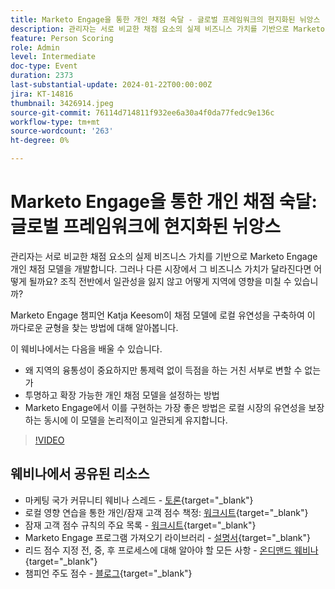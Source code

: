 ```yaml
---
title: Marketo Engage을 통한 개인 채점 숙달 - 글로벌 프레임워크의 현지화된 뉘앙스
description: 관리자는 서로 비교한 채점 요소의 실제 비즈니스 가치를 기반으로 Marketo Engage 개인 채점 모델을 개발합니다. 그러나 다른 시장에서 그 비즈니스 가치가 달라진다면 어떻게 될까요? 조직 전반에서 일관성을 잃지 않고 어떻게 지역에 영향을 미칠 수 있습니까? 채점 모델에 로컬 유연성을 구축하여 균형을 찾는 방법에 대해 알아봅니다.
feature: Person Scoring
role: Admin
level: Intermediate
doc-type: Event
duration: 2373
last-substantial-update: 2024-01-22T00:00:00Z
jira: KT-14816
thumbnail: 3426914.jpeg
source-git-commit: 76114d714811f932ee6a30a4f0da77fedc9e136c
workflow-type: tm+mt
source-wordcount: '263'
ht-degree: 0%

---
```



# Marketo Engage을 통한 개인 채점 숙달: 글로벌 프레임워크에 현지화된 뉘앙스

관리자는 서로 비교한 채점 요소의 실제 비즈니스 가치를 기반으로 Marketo Engage 개인 채점 모델을 개발합니다. 그러나 다른 시장에서 그 비즈니스 가치가 달라진다면 어떻게 될까요? 조직 전반에서 일관성을 잃지 않고 어떻게 지역에 영향을 미칠 수 있습니까?

Marketo Engage 챔피언 Katja Keesom이 채점 모델에 로컬 유연성을 구축하여 이 까다로운 균형을 찾는 방법에 대해 알아봅니다.

이 웨비나에서는 다음을 배울 수 있습니다.

* 왜 지역의 융통성이 중요하지만 통제력 없이 득점을 하는 거친 서부로 변할 수 없는가
* 투명하고 확장 가능한 개인 채점 모델을 설정하는 방법
* Marketo Engage에서 이를 구현하는 가장 좋은 방법은 로컬 시장의 유연성을 보장하는 동시에 이 모델을 논리적이고 일관되게 유지합니다.

>[!VIDEO](https://video.tv.adobe.com/v/3426914/?learn=on)

## 웨비나에서 공유된 리소스

* 마케팅 국가 커뮤니티 웨비나 스레드 - [토론](https://nation.marketo.com/t5/product-discussions/learn-from-your-peers-webinar-person-scoring-mastery-with/m-p/343084#M194864){target="_blank"}
* 로컬 영향 연습을 통한 개인/잠재 고객 점수 책정: [워크시트](../../assets/marketo/build-scoring-model-and-local-flexibility-scoring-worksheet.docx){target="_blank"}
* 잠재 고객 점수 규칙의 주요 목록 - [워크시트](https://go.marketo.com/rs/561-HYG-937/images/Marketo-Lead-Scoring.pdf){target="_blank"}
* Marketo Engage 프로그램 가져오기 라이브러리 - [설명서](https://experienceleague.adobe.com/docs/marketo/using/product-docs/core-marketo-concepts/programs/program-library/program-import-library-overview.html){target="_blank"}
* 리드 점수 지정 전, 중, 후 프로세스에 대해 알아야 할 모든 사항 - [온디맨드 웨비나](https://business.adobe.com/summit/2020/all-about-the-before-during-and-after-of-lead-scoring.html){target="_blank"}
* 챔피언 주도 점수 - [블로그](https://nation.marketo.com/t5/product-blogs/marketo-success-series-lead-scoring/ba-p/309849){target="_blank"}
